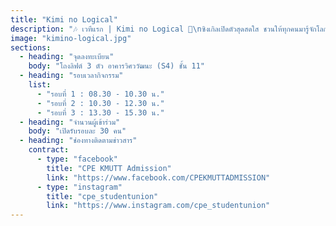 ```yaml
---
title: "Kimi no Logical"
description: "🎶 เวทีแรก | Kimi no Logical 🔣\nซิงเกิลเปิดตัวสุดสดใส ชวนให้ทุกคนมารู้จักโลกของ Logic Gate\n(AND, OR, NOT, XOR ฯลฯ) ว่าคอมพิวเตอร์คิดอย่างไร"
image: "kimino-logical.jpg"
sections:
  - heading: "จุดลงทะเบียน"
    body: "โถงลิฟต์ 3 ตัว อาคารวิศววัฒนะ (S4) ชั้น 11"
  - heading: "รอบเวลากิจกรรม"
    list:
      - "รอบที่ 1 : 08.30 - 10.30 น."
      - "รอบที่ 2 : 10.30 - 12.30 น."
      - "รอบที่ 3 : 13.30 - 15.30 น."
  - heading: "จำนวนผู้เข้าร่วม"
    body: "เปิดรับรอบละ 30 คน"
  - heading: "ช่องทางติดตามข่าวสาร"
    contract:
      - type: "facebook"
        title: "CPE KMUTT Admission"
        link: "https://www.facebook.com/CPEKMUTTADMISSION"
      - type: "instagram"
        title: "cpe_studentunion"
        link: "https://www.instagram.com/cpe_studentunion"
---
```

